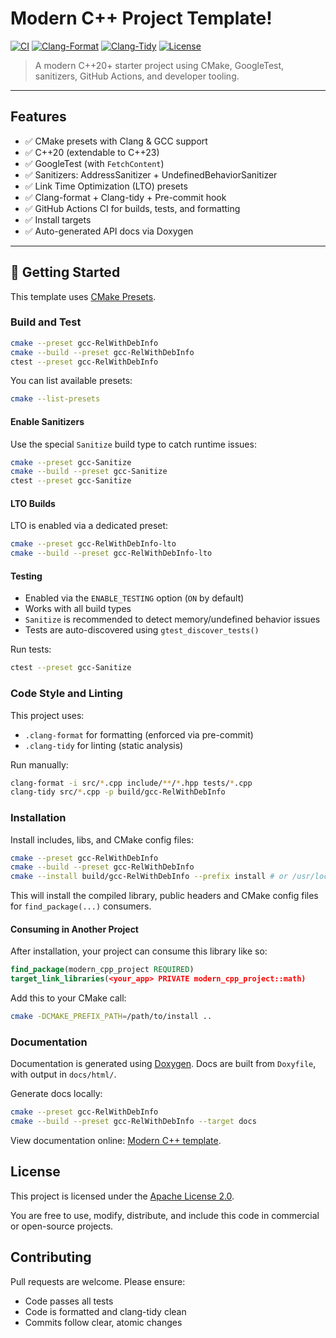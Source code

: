 # Modern C++ Project Template!

[![CI](https://github.com/ramsafin/modern-cpp-project-template/actions/workflows/ci.yml/badge.svg)](https://github.com/ramsafin/modern-cpp-project-template/actions/workflows/ci.yml)
[![Clang-Format](https://github.com/ramsafin/modern-cpp-project-template/actions/workflows/clang-format.yml/badge.svg)](https://github.com/ramsafin/modern-cpp-project-template/actions/workflows/clang-format.yml)
[![Clang-Tidy](https://github.com/ramsafin/modern-cpp-project-template/actions/workflows/clang-tidy.yml/badge.svg)](https://github.com/ramsafin/modern-cpp-project-template/actions/workflows/clang-tidy.yml)
[![License](https://img.shields.io/badge/License-Apache_2.0-blue.svg)](LICENSE)

> A modern C++20+ starter project using CMake, GoogleTest, sanitizers, GitHub Actions, and developer tooling.

---

## Features

- ✅ CMake presets with Clang & GCC support
- ✅ C++20 (extendable to C++23)
- ✅ GoogleTest (with `FetchContent`)
- ✅ Sanitizers: AddressSanitizer + UndefinedBehaviorSanitizer
- ✅ Link Time Optimization (LTO) presets
- ✅ Clang-format + Clang-tidy + Pre-commit hook
- ✅ GitHub Actions CI for builds, tests, and formatting
- ✅ Install targets
- ✅ Auto-generated API docs via Doxygen

---

## 🚀 Getting Started

This template uses [CMake Presets](https://cmake.org/cmake/help/latest/manual/cmake-presets.7.html).

### Build and Test

```bash
cmake --preset gcc-RelWithDebInfo
cmake --build --preset gcc-RelWithDebInfo
ctest --preset gcc-RelWithDebInfo
```

You can list available presets:
```bash
cmake --list-presets
```

#### Enable Sanitizers
Use the special `Sanitize` build type to catch runtime issues:
```bash
cmake --preset gcc-Sanitize
cmake --build --preset gcc-Sanitize
ctest --preset gcc-Sanitize
```

#### LTO Builds
LTO is enabled via a dedicated preset:
```bash
cmake --preset gcc-RelWithDebInfo-lto
cmake --build --preset gcc-RelWithDebInfo-lto
```

#### Testing

- Enabled via the `ENABLE_TESTING` option (`ON` by default)
- Works with all build types
- `Sanitize` is recommended to detect memory/undefined behavior issues
- Tests are auto-discovered using `gtest_discover_tests()`

Run tests:
```bash
ctest --preset gcc-Sanitize
```

### Code Style and Linting

This project uses:
- `.clang-format` for formatting (enforced via pre-commit)
- `.clang-tidy` for linting (static analysis)

Run manually:
```bash
clang-format -i src/*.cpp include/**/*.hpp tests/*.cpp
clang-tidy src/*.cpp -p build/gcc-RelWithDebInfo
```

### Installation

Install includes, libs, and CMake config files:
```bash
cmake --preset gcc-RelWithDebInfo
cmake --build --preset gcc-RelWithDebInfo
cmake --install build/gcc-RelWithDebInfo --prefix install # or /usr/local
```

This will install the compiled library, public headers and CMake config files for `find_package(...)` consumers.

#### Consuming in Another Project

After installation, your project can consume this library like so:
```cmake
find_package(modern_cpp_project REQUIRED)
target_link_libraries(<your_app> PRIVATE modern_cpp_project::math)
```

Add this to your CMake call:
```bash
cmake -DCMAKE_PREFIX_PATH=/path/to/install ..
```

### Documentation

Documentation is generated using [Doxygen](https://www.doxygen.nl). Docs are built from `Doxyfile`, with output in `docs/html/`.

Generate docs locally:
```bash
cmake --preset gcc-RelWithDebInfo
cmake --build --preset gcc-RelWithDebInfo --target docs
```

View documentation online: [Modern C++ template](https://ramsafin.github.io/modern-cpp-project-template/html).

## License

This project is licensed under the [Apache License 2.0](LICENSE).

You are free to use, modify, distribute, and include this code in commercial or open-source projects.

## Contributing

Pull requests are welcome. Please ensure:
- Code passes all tests
- Code is formatted and clang-tidy clean
- Commits follow clear, atomic changes
